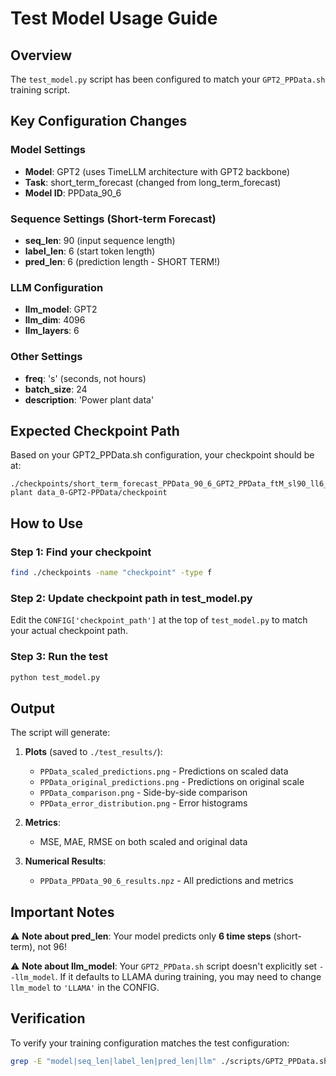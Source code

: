 # Test Model Usage Guide

## Overview
The `test_model.py` script has been configured to match your `GPT2_PPData.sh` training script.

## Key Configuration Changes

### Model Settings
- **Model**: GPT2 (uses TimeLLM architecture with GPT2 backbone)
- **Task**: short_term_forecast (changed from long_term_forecast)
- **Model ID**: PPData_90_6

### Sequence Settings (Short-term Forecast)
- **seq_len**: 90 (input sequence length)
- **label_len**: 6 (start token length)
- **pred_len**: 6 (prediction length - SHORT TERM!)

### LLM Configuration
- **llm_model**: GPT2
- **llm_dim**: 4096
- **llm_layers**: 6

### Other Settings
- **freq**: 's' (seconds, not hours)
- **batch_size**: 24
- **description**: 'Power plant data'

## Expected Checkpoint Path

Based on your GPT2_PPData.sh configuration, your checkpoint should be at:
```
./checkpoints/short_term_forecast_PPData_90_6_GPT2_PPData_ftM_sl90_ll6_pl6_dm16_nh8_el2_dl1_df32_fc3_ebtimeF_Power plant data_0-GPT2-PPData/checkpoint
```

## How to Use

### Step 1: Find your checkpoint
```bash
find ./checkpoints -name "checkpoint" -type f
```

### Step 2: Update checkpoint path in test_model.py
Edit the `CONFIG['checkpoint_path']` at the top of `test_model.py` to match your actual checkpoint path.

### Step 3: Run the test
```bash
python test_model.py
```

## Output

The script will generate:

1. **Plots** (saved to `./test_results/`):
   - `PPData_scaled_predictions.png` - Predictions on scaled data
   - `PPData_original_predictions.png` - Predictions on original scale
   - `PPData_comparison.png` - Side-by-side comparison
   - `PPData_error_distribution.png` - Error histograms

2. **Metrics**:
   - MSE, MAE, RMSE on both scaled and original data

3. **Numerical Results**:
   - `PPData_PPData_90_6_results.npz` - All predictions and metrics

## Important Notes

⚠️ **Note about pred_len**: Your model predicts only **6 time steps** (short-term), not 96!

⚠️ **Note about llm_model**: Your `GPT2_PPData.sh` script doesn't explicitly set `--llm_model`. 
If it defaults to LLAMA during training, you may need to change `llm_model` to `'LLAMA'` in the CONFIG.

## Verification

To verify your training configuration matches the test configuration:
```bash
grep -E "model|seq_len|label_len|pred_len|llm" ./scripts/GPT2_PPData.sh
```
